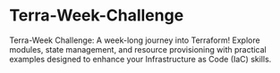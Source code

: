 # Terra-Week-Challenge
Terra-Week Challenge: A week-long journey into Terraform! Explore modules, state management, and resource provisioning with practical examples designed to enhance your Infrastructure as Code (IaC) skills.
